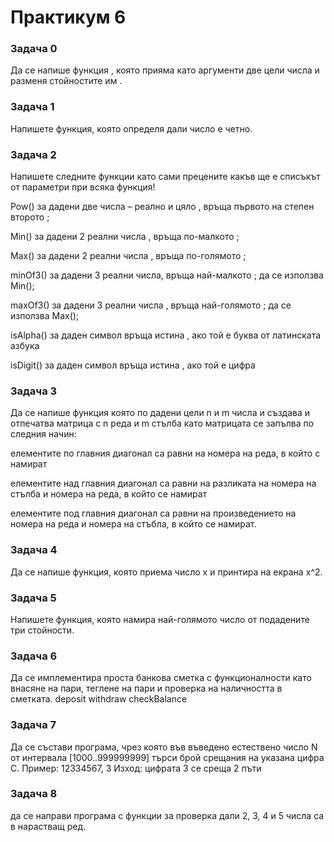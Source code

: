 # Практикум 6

### Задача 0
Да се напише функция , която прияма като аргументи две цели числа и
разменя стойностите им .

### Задача 1
Напишете функция, която определя дали число е четно.

### Задача 2
Напишете следните функции като сами прецените какъв ще е списъкът от параметри при всяка функция!

Pow() за дадени две числа – реално и цяло , връща първото на степен второто ;

Min() за дадени 2 реални числа , връща по-малкото ;

Max() за дадени 2 реални числа , връща по-голямото ;

minOf3() за дадени 3 реални числа, връща най-малкото ; да се използва Min();

maxOf3() за дадени 3 реални числа , връща най-голямото ; да се използва Max();

isAlpha() за даден символ връща истина , ако той е буква от латинската азбука

isDigit() за даден символ връща истина , ако той е цифра


### Задача 3
Да се напише функция която по дадени цели n и m числа и създава и отпечатва матрица с n реда и m стълба като матрицата се запълва по следния начин:

елементите по главния диагонал са равни на номера на реда, в който с намират

елементите над главния диагонал са равни на разликата на номера на стълба и номера на реда, в който се намират

елементите под главния диагонал са равни на произведението на номера на реда и номера на стъбла, в който се намират.

### Задача 4
Да се напише функция, която приема число x и принтира на екрана x^2.

### Задача 5
Напишете функция, която намира най-голямото число от подадените три стойности.

### Задача 6
Да се имплементира проста банкова сметка с функционалности като внасяне на пари, теглене на пари и проверка на наличността в сметката.
deposit
withdraw
checkBalance

### Задача 7
Да се състави програма, чрез която във въведено естествено число N от интервала [1000..999999999] търси брой срещания на указана цифра C.
Пример: 12334567, 3 Изход: цифрата 3 се среща 2 пъти

### Задача 8
да се направи програма с функции за проверка дали 2, 3, 4 и 5 числа са в нарастващ ред. 

